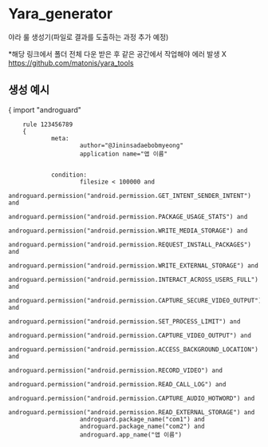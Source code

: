 # Yara_generator
야라 룰 생성기(파일로 결과를 도출하는 과정 추가 예정)

*해당 링크에서 폴더 전체 다운 받은 후 같은 공간에서 작업해야 에러 발생 X
https://github.com/matonis/yara_tools

## 생성 예시
{
        import "androguard"

        rule 123456789
        {
                meta:
                        author="@Jininsadaebobmyeong"
                        application name="앱 이름"


                condition:
                        filesize < 100000 and
                        androguard.permission("android.permission.GET_INTENT_SENDER_INTENT") and
                        androguard.permission("android.permission.PACKAGE_USAGE_STATS") and
                        androguard.permission("android.permission.WRITE_MEDIA_STORAGE") and
                        androguard.permission("android.permission.REQUEST_INSTALL_PACKAGES") and
                        androguard.permission("android.permission.WRITE_EXTERNAL_STORAGE") and
                        androguard.permission("android.permission.INTERACT_ACROSS_USERS_FULL") and
                        androguard.permission("android.permission.CAPTURE_SECURE_VIDEO_OUTPUT") and
                        androguard.permission("android.permission.SET_PROCESS_LIMIT") and
                        androguard.permission("android.permission.CAPTURE_VIDEO_OUTPUT") and
                        androguard.permission("android.permission.ACCESS_BACKGROUND_LOCATION") and
                        androguard.permission("android.permission.RECORD_VIDEO") and
                        androguard.permission("android.permission.READ_CALL_LOG") and
                        androguard.permission("android.permission.CAPTURE_AUDIO_HOTWORD") and
                        androguard.permission("android.permission.READ_EXTERNAL_STORAGE") and
                        androguard.package_name("com1") and
                        androguard.package_name("com2") and
                        androguard.app_name("앱 이름")
